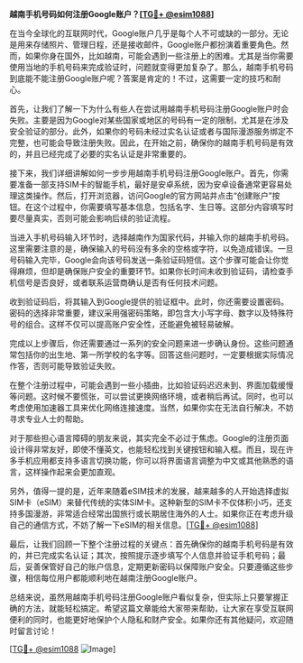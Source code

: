 **越南手机号码如何注册Google账户？[[TG💪+ @esim1088](https://t.me/s/esim1088)]**

在当今全球化的互联网时代，Google账户几乎是每个人不可或缺的一部分。无论是用来存储照片、管理日程，还是接收邮件，Google账户都扮演着重要角色。然而，如果你身在国外，比如越南，可能会遇到一些注册上的困难。尤其是当你需要使用当地的手机号码来完成验证时，问题就变得更加复杂了。那么，越南手机号码到底能不能注册Google账户呢？答案是肯定的！不过，这需要一定的技巧和耐心。

首先，让我们了解一下为什么有些人在尝试用越南手机号码注册Google账户时会失败。主要是因为Google对某些国家或地区的号码有一定的限制，尤其是在涉及安全验证的部分。此外，如果你的号码未经过实名认证或者与国际漫游服务绑定不完整，也可能会导致注册失败。因此，在开始之前，确保你的越南手机号码是有效的，并且已经完成了必要的实名认证是非常重要的。

接下来，我们详细讲解如何一步步用越南手机号码注册Google账户。首先，你需要准备一部支持SIM卡的智能手机，最好是安卓系统，因为安卓设备通常更容易处理这类操作。然后，打开浏览器，访问Google的官方网站并点击“创建账户”按钮。在这个过程中，你需要填写基本信息，包括名字、生日等。这部分内容填写时要尽量真实，否则可能会影响后续的验证流程。

当进入手机号码输入环节时，选择越南作为国家代码，并输入你的越南手机号码。这里需要注意的是，确保输入的号码没有多余的空格或字符，以免造成错误。一旦号码输入完毕，Google会向该号码发送一条验证码短信。这个步骤可能会让你觉得麻烦，但却是确保账户安全的重要环节。如果你长时间未收到验证码，请检查手机信号是否良好，或者联系运营商确认是否有任何技术问题。

收到验证码后，将其输入到Google提供的验证框中。此时，你还需要设置密码。密码的选择非常重要，建议采用强密码策略，即包含大小写字母、数字以及特殊符号的组合。这样不仅可以提高账户安全性，还能避免被轻易破解。

完成以上步骤后，你还需要通过一系列的安全问题来进一步确认身份。这些问题通常包括你的出生地、第一所学校的名字等。回答这些问题时，一定要根据实际情况作答，否则可能导致验证失败。

在整个注册过程中，可能会遇到一些小插曲，比如验证码迟迟未到、界面加载缓慢等问题。这时候不要慌张，可以尝试更换网络环境，或者稍后再试。同时，也可以考虑使用加速器工具来优化网络连接速度。当然，如果你实在无法自行解决，不妨寻求专业人士的帮助。

对于那些担心语言障碍的朋友来说，其实完全不必过于焦虑。Google的注册页面设计得非常友好，即使不懂英文，也能轻松找到关键按钮和输入框。而且，现在许多手机应用都支持多语言切换功能，你可以将界面语言调整为中文或其他熟悉的语言，这样操作起来会更加直观。

另外，值得一提的是，近年来随着eSIM技术的发展，越来越多的人开始选择虚拟SIM卡（eSIM）来替代传统的实体SIM卡。这种新型的SIM卡不仅体积小巧，还支持多国漫游，非常适合经常出国旅行或长期居住海外的人士。如果你正在考虑升级自己的通信方式，不妨了解一下eSIM的相关信息。[[TG💪+ @esim1088](https://t.me/s/esim1088)]

最后，让我们回顾一下整个注册过程的关键点：首先确保你的越南手机号码是有效的，并已完成实名认证；其次，按照提示逐步填写个人信息并验证手机号码；最后，妥善保管好自己的账户信息，定期更新密码以保障账户安全。只要遵循这些步骤，相信每位用户都能顺利地在越南注册Google账户。

总结来说，虽然用越南手机号码注册Google账户看似复杂，但实际上只要掌握正确的方法，就能轻松搞定。希望这篇文章能给大家带来帮助，让大家在享受互联网便利的同时，也能更好地保护个人隐私和财产安全。如果你还有其他疑问，欢迎随时留言讨论！

[[TG💪+ @esim1088](https://t.me/s/esim1088) ![Image](https://i.postimg.cc/4NQfJmqS/Snipaste-2025-05-13-00-14-12.png)]